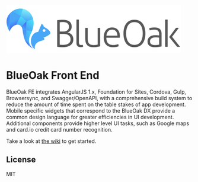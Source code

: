 <img src="https://github.com/BlueoakJS/generator-blueoak/raw/master/BlueOak_logo.jpg" title="BlueOak logo">

# BlueOak Front End

BlueOak FE integrates AngularJS 1.x, Foundation for Sites, Cordova, Gulp, Browsersync, and Swagger/OpenAPI, with a comprehensive build system to reduce the amount of time spent on the table stakes of app development.  Mobile specific widgets that correspond to the BlueOak DX provide a common design language for greater efficiencies in UI development. Additional components provide higher level UI tasks, such as Google maps and card.io credit card number recognition.

Take a look at [the wiki](https://github.com/BlueoakJS/generator-blueoak/wiki/BlueOak-Quickstart-Guide) to get started.

## License

MIT

